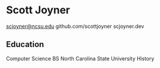 # Scott Joyner
scjoyner@ncsu.edu
github.com/scottjoyner
scjoyner.dev
## Education
Computer Science BS
North Carolina State University
History
